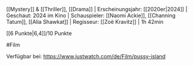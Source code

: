 
[[Mystery]] & [[Thriller]], [[Drama]] | Erscheinungsjahr: [[2020er|2024]] | Geschaut: 2024 im Kino | Schauspieler: [[Naomi Ackie]], [[Channing Tatum]], [[Alia Shawkat]] | Regisseur: [[Zoë Kravitz]] | 1h 42min

[[6 Punkte|6,4]]/10 Punkte


#Film

Verfügbar bei: https://www.justwatch.com/de/Film/pussy-island